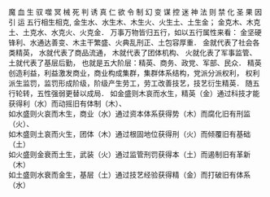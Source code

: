 魔 血 生 驭 噬
冥 械 死 判 诱
真 仁 欲 令 制
幻 变 谋 控 迷
神 法 则 禁 化
圣 果 因 引 运
五行相生相克,
金生水、水生木、木生火、火生土、土生金；
金克木、木克土、土克水、水克火、火克金．
万事万物皆归五行，如以五行属性来看：
金坚硬锋利、水通达善变、木主干繁盛、火典乱刑正、土包容厚重．
金就代表了社会各类精英，
水就代表了商品流通，
木就代表了团体机构、
火就化表了军事监管、
土就代表了基层后勤，
也就是五大阶层：精英、商务、政党、军部、民众．
精英创造利益，利益激发商业，商业构成集群，集群体系结构，党派分派权利，
权利派生监罚，监罚形成阶级，阶级产生劳工，劳工改善技艺，技艺衍生精英．
随五行轮转，五性强弱更替以成局．
如金盛则木哀而水生，精英（金）通过科技才能获得利（水）而动摇旧有体制（木）、  
如水盛则火哀而木生，商业（水）通过资本体系获得势（木）而腐化旧有刑监（火）、  
如木盛则土哀而火生，团体（木）通过根固地位获得刑（火）而倾覆旧有基础（土）  
如火盛则金衰而土生，武装（火）通过监管刑罚获得本（土）而遏制旧有革新（木）  
如土盛则水衰而金生，基层（土）通过技艺经验获得精（金）而打破旧有体系（水）